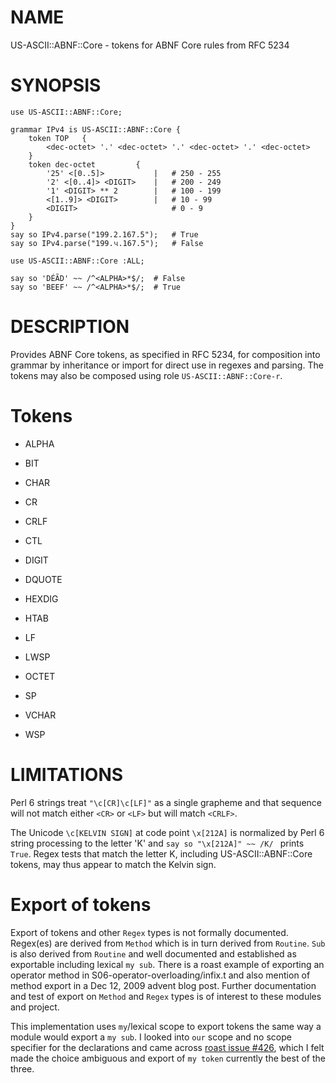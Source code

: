 NAME
====

US-ASCII::ABNF::Core - tokens for ABNF Core rules from RFC 5234

SYNOPSIS
========

```perl6
use US-ASCII::ABNF::Core;

grammar IPv4 is US-ASCII::ABNF::Core {
    token TOP   {
        <dec-octet> '.' <dec-octet> '.' <dec-octet> '.' <dec-octet>
    }
    token dec-octet         {
        '25' <[0..5]>           |   # 250 - 255
        '2' <[0..4]> <DIGIT>    |   # 200 - 249
        '1' <DIGIT> ** 2        |   # 100 - 199
        <[1..9]> <DIGIT>        |   # 10 - 99
        <DIGIT>                     # 0 - 9
    }
}
say so IPv4.parse("199.2.167.5");   # True
say so IPv4.parse("199.૫.167.5");   # False
```

```perl6
use US-ASCII::ABNF::Core :ALL;

say so 'DÉÃD' ~~ /^<ALPHA>*$/;  # False
say so 'BEEF' ~~ /^<ALPHA>*$/;  # True
```

DESCRIPTION
===========

Provides ABNF Core tokens, as specified in RFC 5234, for composition
into grammar by inheritance or import for direct use in regexes and
parsing. The tokens may also be composed using role
`US-ASCII::ABNF::Core-r`.

Tokens
======

  * ALPHA

  * BIT

  * CHAR

  * CR

  * CRLF

  * CTL

  * DIGIT

  * DQUOTE

  * HEXDIG

  * HTAB

  * LF

  * LWSP

  * OCTET

  * SP

  * VCHAR

  * WSP

LIMITATIONS
===========

Perl 6 strings treat `"\c[CR]\c[LF]"` as a single grapheme and that
sequence will not match either `<CR>` or `<LF>` but will match
`<CRLF>`.

The Unicode `\c[KELVIN SIGN]` at code point `\x[212A]` is normalized
by Perl 6 string processing to the letter 'K' and `say so "\x[212A]"
~~ /K/ ` prints `True`. Regex tests that match the letter K, including
US-ASCII::ABNF::Core tokens, may thus appear to match the Kelvin sign.

Export of tokens
================

Export of tokens and other `Regex` types is not formally documented.
Regex(es) are derived from `Method` which is in turn derived from
`Routine`. `Sub` is also derived from `Routine` and well documented
and established as exportable including lexical `my sub`. There is a
roast example of exporting an operator method in
S06-operator-overloading/infix.t and also mention of method export in
a Dec 12, 2009 advent blog post. Further documentation and test of
export on `Method` and `Regex` types is of interest to these modules
and project.

This implementation uses `my`/lexical scope to export tokens the same
way a module would export a `my sub`. I looked into `our` scope and no
scope specifier for the declarations and came across [roast issue
#426](https://github.com/perl6/roast/issues/426), which I felt made
the choice ambiguous and export of `my token` currently the best of
the three.

